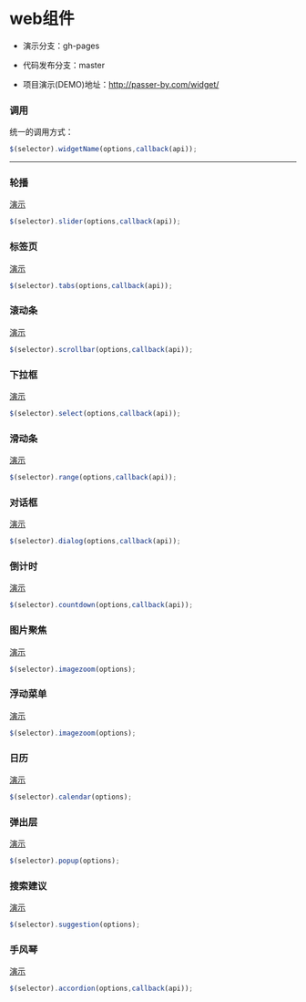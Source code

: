 # web组件

- 演示分支：gh-pages

- 代码发布分支：master

- 项目演示(DEMO)地址：http://passer-by.com/widget/

### 调用
统一的调用方式：
```javascript
$(selector).widgetName(options,callback(api));
```
---

### 轮播
[演示](http://passer-by.com/widget/jquery-slider/)
```javascript
$(selector).slider(options,callback(api));
```

### 标签页
[演示](http://passer-by.com/widget/jquery-tabs/)
```javascript
$(selector).tabs(options,callback(api));
```

### 滚动条
[演示](http://passer-by.com/widget/jquery-scrollbar/)
```javascript
$(selector).scrollbar(options,callback(api));
```

### 下拉框
[演示](http://passer-by.com/widget/jquery-select/)
```javascript
$(selector).select(options,callback(api));
```

### 滑动条
[演示](http://passer-by.com/widget/jquery-range/)
```javascript
$(selector).range(options,callback(api));
```

### 对话框
[演示](http://passer-by.com/widget/jquery-dialog/)
```javascript
$(selector).dialog(options,callback(api));
```

### 倒计时
[演示](http://passer-by.com/widget/jquery-countdown/)
```javascript
$(selector).countdown(options,callback(api));
```

### 图片聚焦
[演示](http://passer-by.com/widget/jquery-imagezoom/)
```javascript
$(selector).imagezoom(options);
```

### 浮动菜单
[演示](http://passer-by.com/widget/jquery-imagezoom/)
```javascript
$(selector).imagezoom(options);
```

### 日历
[演示](http://passer-by.com/widget/jquery-calendar/)
```javascript
$(selector).calendar(options);
```

### 弹出层
[演示](http://passer-by.com/widget/jquery-popup/)
```javascript
$(selector).popup(options);
```

### 搜索建议
[演示](http://passer-by.com/widget/jquery-suggestion/)
```javascript
$(selector).suggestion(options);
```

### 手风琴
[演示](http://passer-by.com/widget/jquery-accordion/)
```javascript
$(selector).accordion(options,callback(api));
```
